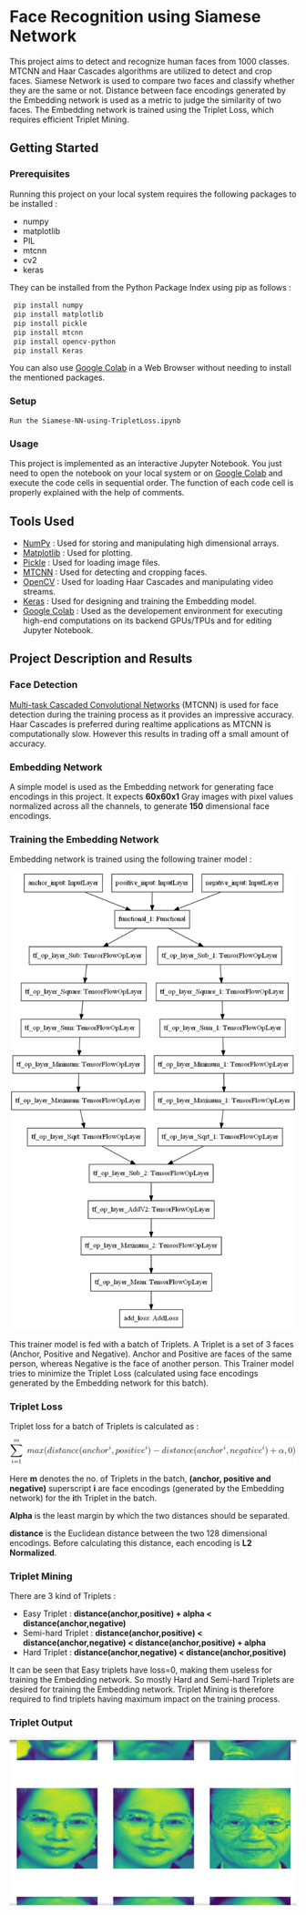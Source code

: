 # Face Recognition using Siamese Network

This project aims to detect and recognize human faces from 1000 classes. MTCNN and Haar Cascades algorithms are utilized to detect and crop faces. Siamese Network is used to compare two faces and classify whether they are the same or not. Distance between face encodings generated by the Embedding network  is used as a metric to judge the similarity of two faces. The Embedding network is trained using the Triplet Loss, which requires efficient Triplet Mining.


## Getting Started

### Prerequisites
Running this project on your local system requires the following packages to be installed :

* numpy
* matplotlib
* PIL
* mtcnn
* cv2
* keras
    
 They can be installed from the Python Package Index using pip as follows :
 
     pip install numpy
     pip install matplotlib
     pip install pickle
     pip install mtcnn
     pip install opencv-python
     pip install Keras
     
     
 You can also use [Google Colab](https://colab.research.google.com/) in a Web Browser without needing to install the mentioned packages.
 
 ### Setup
    Run the Siamese-NN-using-TripletLoss.ipynb
  
### Usage
This project is implemented as an interactive Jupyter Notebook. You just need to open the notebook on your local system or on [Google Colab](https://colab.research.google.com/) and execute the code cells in sequential order. The function of each code cell is properly explained with the help of comments.</br>

## Tools Used
* [NumPy](https://numpy.org/) : Used for storing and manipulating high dimensional arrays.
* [Matplotlib](https://matplotlib.org/) : Used for plotting.
* [Pickle](https://docs.python.org/3/library/pickle.html) : Used for loading image files.
* [MTCNN](https://pillow.readthedocs.io/en/stable/) : Used for detecting and cropping faces.
* [OpenCV](https://opencv.org/) : Used for loading Haar Cascades and manipulating video streams.
* [Keras](https://keras.io/) : Used for designing and training the Embedding model.
* [Google Colab](https://colab.research.google.com/) : Used as the developement environment for executing high-end computations on its backend GPUs/TPUs and for editing Jupyter Notebook. 



## Project Description and Results
### Face Detection
[Multi-task Cascaded Convolutional Networks](https://kpzhang93.github.io/MTCNN_face_detection_alignment/) (MTCNN) is used for face detection during the training process as it provides an impressive accuracy. Haar Cascades is preferred during realtime applications as MTCNN is computationally slow. However this results in trading off a small amount of accuracy. 

### Embedding Network
A simple model is used as the Embedding network for generating face encodings in this project. It expects **60x60x1** Gray images with pixel values normalized across all the channels, to generate **150** dimensional face encodings.</br>


### Training the Embedding Network
Embedding network is trained using the following trainer model :
<p align="center">
  <img src=Images/emb_trainer_model.png>
</p>

This trainer model is fed with a batch of Triplets. A Triplet is a set of 3 faces (Anchor, Positive and Negative). Anchor and Positive are faces of the same person, whereas Negative is the face of another person. This Trainer model tries to minimize the Triplet Loss (calculated using face encodings generated by the Embedding network for this batch).

### Triplet Loss
Triplet loss for a batch of Triplets is calculated as :

<img src=Images/Triplet_Loss.png>

Here **m** denotes the no. of Triplets in the batch, **(anchor, positive and negative)** superscript **i** are face encodings (generated by the Embedding network) for the **i**th Triplet in the batch. </br>

**Alpha** is the least margin by which the two distances should be separated.</br>

**distance** is the Euclidean distance between the two 128 dimensional encodings. Before calculating this distance, each encoding is **L2 Normalized**.

### Triplet Mining
There are 3 kind of Triplets :
* Easy Triplet : **distance(anchor,positive) + alpha < distance(anchor,negative)**
* Semi-hard Triplet : **distance(anchor,positive) < distance(anchor,negative) < distance(anchor,positive) + alpha**
* Hard Triplet : **distance(anchor,negative) < distance(anchor,positive)**

It can be seen that Easy triplets have loss=0, making them useless for training the Embedding network. So mostly Hard and Semi-hard Triplets are desired for training the Embedding network. Triplet Mining is therefore required to find triplets having maximum impact on the training process.

### Triplet Output
<p align="center">
  <img src=Images/triplets.JPG>
</p>
